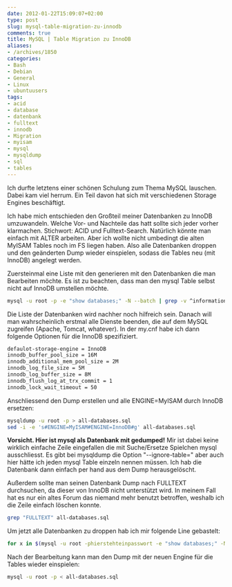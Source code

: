 ```yaml
---
date: 2012-01-22T15:09:07+02:00
type: post
slug: mysql-table-migration-zu-innodb
comments: true
title: MySQL | Table Migration zu InnoDB
aliases:
- /archives/1850
categories:
- Bash
- Debian
- General
- Linux
- ubuntuusers
tags:
- acid
- database
- datenbank
- fulltext
- innodb
- Migration
- myisam
- mysql
- mysqldump
- sql
- tables
---
```


Ich durfte letztens einer schönen Schulung zum Thema MySQL lauschen. Dabei kam viel herrum. Ein Teil davon hat sich mit verschiedenen Storage Engines beschäftigt.

Ich habe mich entschieden den Großteil meiner Datenbanken zu InnoDB umzuwandeln. Welche Vor- und Nachteile das hatt sollte sich jeder vorher klarmachen. Stichwort: ACID und Fulltext-Search. Natürlich könnte man einfach mit ALTER arbeiten. Aber ich wollte nicht umbedingt die alten MyISAM Tables noch im FS liegen haben. Also alle Datenbanken droppen und den geänderten Dump wieder einspielen, sodass die Tables neu (mit InnoDB) angelegt werden.

Zuersteinmal eine Liste mit den generieren mit den Datenbanken die man Bearbeiten möchte. Es ist zu beachten, dass man den mysql Table selbst nicht auf InnoDB umstellen möchte.

``` bash
mysql -u root -p -e "show databases;" -N --batch | grep -v ^information_schema$ | grep -v ^mysql$
```

Die Liste der Datenbanken wird nachher noch hilfreich sein. Danach will man wahrscheinlich erstmal alle Dienste beenden, die auf dem MySQL zugreifen (Apache, Tomcat, whatever). In der my.cnf habe ich dann folgende Optionen für die InnoDB spezifiziert.

``` bash
defaulot-storage-engine = InnoDB
innodb_buffer_pool_size = 16M
innodb_additional_mem_pool_size = 2M
innodb_log_file_size = 5M
innodb_log_buffer_size = 8M
innodb_flush_log_at_trx_commit = 1
innodb_lock_wait_timeout = 50

```


Anschliessend den Dump erstellen und alle ENGINE=MyISAM durch InnoDB ersetzen:

``` bash
mysqldump -u root -p > all-databases.sql
sed -i -e 's#ENGINE=MyISAM#ENGINE=InnoDB#g' all-databases.sql
```



**Vorsicht. Hier ist mysql als Datenbank mit gedumped!** Mir ist dabei keine wirklich einfache Zeile eingefallen die mit Suche/Ersetze Spielchen mysql ausschliesst. Es gibt bei mysqldump die Option "--ignore-table=" aber auch hier hätte ich jeden mysql Table einzeln nennen müssen. Ich hab die Datenbank dann einfach per hand aus dem Dump herausgelöscht.

Außerdem sollte man seinen Datenbank Dump nach FULLTEXT durchsuchen, da dieser von InnoDB nicht unterstützt wird. In meinem Fall hat es nur ein altes Forum das niemand mehr benutzt betroffen, weshalb ich die Zeile einfach löschen konnte.

``` bash
grep "FULLTEXT" all-databases.sql
```


Um jetzt alle Datenbanken zu droppen hab ich mir folgende Line gebastelt:

``` bash
for x in $(mysql -u root -phierstehteinpasswort -e "show databases;" -N --batch | grep -v ^information_schema | grep -v ^mysql$) ; do mysql -u root -phierstehteinpasswort -e "drop database $x ; " --batch  ; done
```


Nach der Bearbeitung kann man den Dump mit der neuen Engine für die Tables wieder einspielen:

``` bash
mysql -u root -p < all-databases.sql
```



